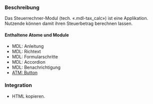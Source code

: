 ### Beschreibung

Das Steuerrechner-Modul (tech. «.mdl-tax_calc») ist eine Applikation. Nutzende können damit ihren Steuerbetrag berechnen lassen. 

#### Enthaltene Atome und Module
* MDL: Anleitung
* MDL: Richtext
* MDL: Formularschritte
* MDL: Accordion
* MDL: Benachrichtigung
* <a href="../../atoms/button/button.html">ATM: Button</a>


### Integration

* HTML kopieren.
